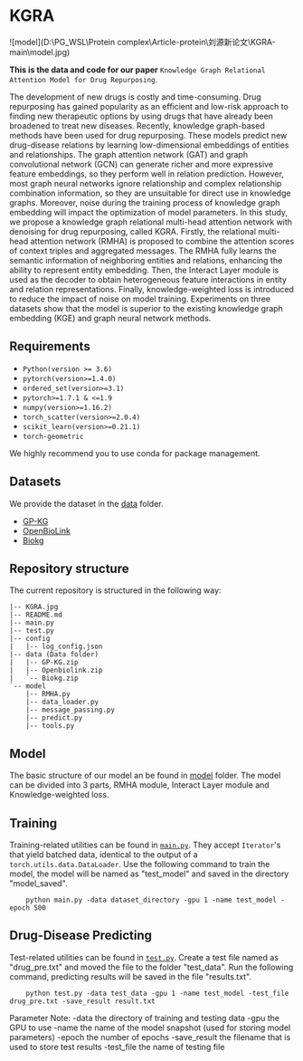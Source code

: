 # KGRA

![model](D:\PG_WSL\Protein complex\Article-protein\刘源新论文\KGRA-main\model.jpg)

**This is the data and code for our paper** `Knowledge Graph Relational Attention Model for Drug Repurposing`.

The development of new drugs is costly and time-consuming. Drug repurposing has gained popularity as an efficient and low-risk approach to finding new therapeutic options by using drugs that have already been broadened to treat new diseases. Recently, knowledge graph-based methods have been used for drug repurposing. These models predict new drug-disease relations by learning low-dimensional embeddings of entities and relationships. The graph attention network (GAT) and graph convolutional network (GCN) can generate richer and more expressive feature embeddings, so they perform well in relation prediction. However, most graph neural networks ignore relationship and complex relationship combination information, so they are unsuitable for direct use in knowledge graphs. Moreover, noise during the training process of knowledge graph embedding will impact the optimization of model parameters. In this study, we propose a knowledge graph relational multi-head attention network with denoising for drug repurposing, called KGRA. Firstly, the relational multi-head attention network (RMHA) is proposed to combine the attention scores of context triples and aggregated messages. The RMHA fully learns the semantic information of neighboring entities and relations, enhancing the ability to represent entity embedding. Then, the Interact Layer module is used as the decoder to obtain heterogeneous feature interactions in entity and relation representations. Finally, knowledge-weighted loss is introduced to reduce the impact of noise on model training. Experiments on three datasets show that the model is superior to the existing knowledge graph embedding (KGE) and graph neural network methods.

## Requirements
* `Python(version >= 3.6)`
* `pytorch(version>=1.4.0)`
*  `ordered_set(version>=3.1)`
* `pytorch>=1.7.1 & <=1.9`
* `numpy(version>=1.16.2)`
* `torch_scatter(version>=2.0.4)`
* `scikit_learn(version>=0.21.1)`
* `torch-geometric`
  

We highly recommend you to use conda for package management.

## Datasets

We provide the dataset in the [data](data/) folder.

- [GP-KG](data/GP-KG.zip)
- [OpenBioLink](data/Openbiolink.zip)
- [Biokg](data/Biokg.zip)

## Repository structure

The current repository is structured in the following way:
```
|-- KGRA.jpg
|-- README.md
|-- main.py
|-- test.py
|-- config
|   |-- log_config.json
|-- data (Data folder)
|   |-- GP-KG.zip
|   |-- Openbiolink.zip
|   `-- Biokg.zip
`-- model
    |-- RMHA.py
    |-- data_loader.py
    |-- message_passing.py
    |-- predict.py
    |-- tools.py
```

## Model

The basic structure of our model an be found in [model](model/) folder.
The model can be divided into 3 parts, RMHA module, Interact Layer module and Knowledge-weighted loss. 

## Training
Training-related utilities can be found in [`main.py`](main.py). They accept `Iterator`'s that yield batched data,
identical to the output of a `torch.utils.data.DataLoader`. Use the following command to train the model, the model will be named as "test_model" and saved in the directory "model_saved".
```
    python main.py -data dataset_directory -gpu 1 -name test_model -epoch 500
```

## Drug-Disease Predicting
Test-related utilities can be found in [`test.py`](test.py). Create a test file named as "drug_pre.txt" and moved the file to the folder "test_data". Run the following command, predicting results will be saved in the file "results.txt".
```
    python test.py -data test_data -gpu 1 -name test_model -test_file drug_pre.txt -save_result result.txt
```

Parameter Note:
-data the directory of training and testing data
-gpu the GPU to use
-name the name of the model snapshot (used for storing model parameters)
-epoch the number of epochs
-save_result the filename that is used to store test results
-test_file the name of testing file

